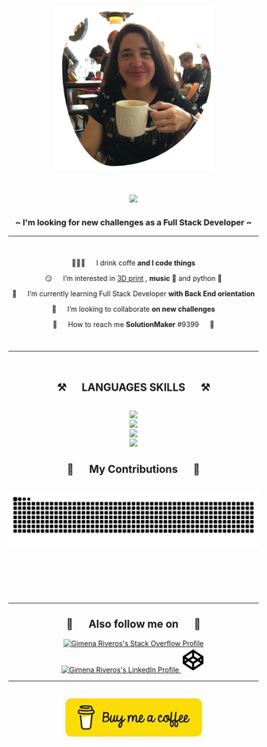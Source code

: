 <div align="center" >
   <img src="https://raw.githubusercontent.com/Gimena-Riveros/AllYouNeedIs.../main/AboutMe/photoReadmeGitHubMini_withoutBkGrN.png" align="center" width="320" />
   
</div>
<h1 align="center">
      <img src="https://readme-typing-svg.herokuapp.com?font=Fira+Code&weight=500&size=38&duration=4000&pause=700&color=1ED6A6&center=true&vCenter=true&random=false&width=500&height=60&lines=Hi+there!+%F0%9F%91%8B;I'm+Gimena+Riveros+%F0%9F%91%A9%F0%9F%8F%BB%E2%80%8D%F0%9F%92%BB" width="500" />
</h1>
<div>
   <h3 align="center"> ~ I'm looking for new challenges as a Full Stack Developer ~</h3>
   <hr> <br>
</div>

<div align="center" size="20px">
   
  👩🏻‍💻 &emsp; I drink coffe **and I code things**  

  😏 &emsp; I’m interested in <a href="https://cults3d.com/en/users/DesignHouse3D/3d-models" target="_blank" > 3D print</a> , **music** 🎹 and python 🐍 

  🌱 &emsp; I’m currently learning Full Stack Developer **with Back End orientation** 

  🔭 &emsp; I’m looking to collaborate **on new challenges**

  👾 &emsp; How to reach me **SolutionMaker** #9399 &emsp; 🖖 
</div>
<br> <hr> <br>
<h2 align="center"> ⚒️ &emsp; LANGUAGES SKILLS &emsp; ⚒ </h2>
<br/>
<div align="center"> 
   <img src="https://skillicons.dev/icons?i=react,bootstrap,html,css,vscode,github,figma,tailwind,git,eclipse,js,stackoverflow,sqlite,regex&perline=7" />
   <br>
   <img src="https://skillicons.dev/icons?i=nodejs,python,angular,typescript,postgres,firebase,flask,mongodb,java,django&perline=5" />
   <br>
   <img src="https://skillicons.dev/icons?i=mysql,c,codepen&perline=3" />
   <br>
   <img src="https://skillicons.dev/icons?i=linux&perline=1" />
   <br>
</div>

<div align="center">
  <h2>🐍 &emsp; My Contributions &emsp; 🐍</h2>
  <br>
    <img alt="snake eating my contributions" src="https://raw.githubusercontent.com/Gimena-Riveros/Gimena-Riveros/output/github-contribution-grid-snake.svg" />
 
  <br/><br/><br/>

</div>


<br> 
<hr>
<h2 align="center">👀 &emsp; Also follow me on &emsp; 👀 </h2>
<div align="center">

  <a href="https://stackoverflow.com/users/20037931/solution-maker?tab=profile">
    <img src="https://www.vectorlogo.zone/logos/stackoverflow/stackoverflow-icon.svg" alt="Gimena Riveros's Stack Overflow Profile" height="50" width="50">
  </a>
  
  <a href="https://www.linkedin.com/" target="blank">
    <img src="https://www.vectorlogo.zone/logos/linkedin/linkedin-icon.svg" alt="Gimena Riveros's LinkedIn Profile" height="50" width="50">
  </a>

  <a href="https://codepen.io/gimena-riveros" target="_blank" >
       <img src="https://raw.githubusercontent.com/Gimena-Riveros/AllYouNeedIs.../77e1cb1e8906619bdde0403d6ac77afc6a6d254b/Logos/codepen.svg" alt="Gimena Riveros's Codeopen Profile" height="50" width="50" target="_blank">
   </a>
</div>

<!---
<hr> <br>
<h3 align="center">Visit count    👀</h3>
<hr>
<div align="center">
   <img src="https://profile-counter.glitch.me/{Gimena-Riveros}/count.svg" alt="GimenaRiveros :: Visitor's Count" />
</div>
<br/><br/>
--->
<hr/>

<br/>
<div align="center">
   <a href='https://www.buymeacoffee.com/designhouse3d' target='_blank'><img height='86' style='border:0px;height:86px;' src='https://raw.githubusercontent.com/Gimena-Riveros/AllYouNeedIs.../ef92a5e6a6da253fa12a92d5bfb8dcb4c59407c8/Logos/buymeacoffee.svg' border='0' alt='Buy Me a Coffee at buymeacoffee.com' />
   </a>
</div>
<!---
Gimena-Riveros/Gimena-Riveros is a ✨ special ✨ repository because its `README.md` (this file) appears on your GitHub profile.
You can click the Preview link to take a look at your changes.
--->
